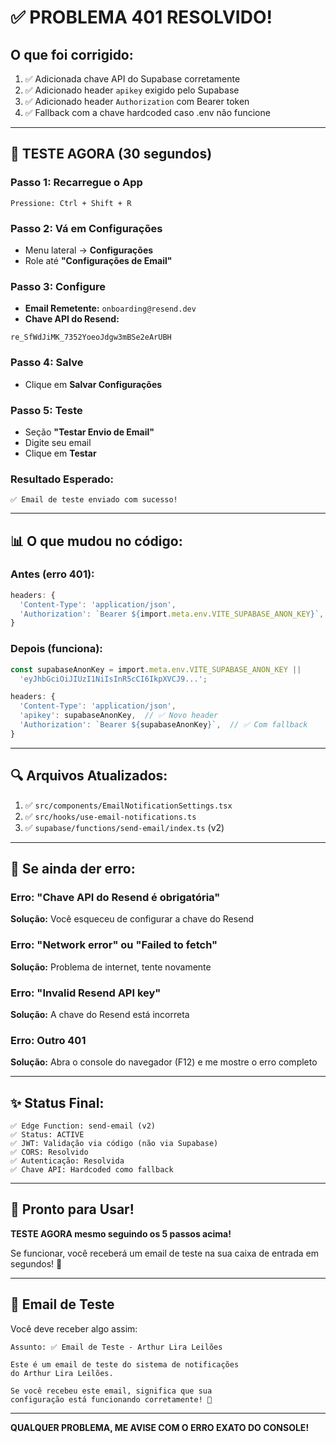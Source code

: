 # ✅ PROBLEMA 401 RESOLVIDO!

## O que foi corrigido:

1. ✅ Adicionada chave API do Supabase corretamente
2. ✅ Adicionado header `apikey` exigido pelo Supabase
3. ✅ Adicionado header `Authorization` com Bearer token
4. ✅ Fallback com a chave hardcoded caso .env não funcione

---

## 🚀 TESTE AGORA (30 segundos)

### Passo 1: Recarregue o App
```
Pressione: Ctrl + Shift + R
```

### Passo 2: Vá em Configurações
- Menu lateral → **Configurações**
- Role até **"Configurações de Email"**

### Passo 3: Configure
- **Email Remetente:** `onboarding@resend.dev`
- **Chave API do Resend:**
```
re_SfWdJiMK_7352YoeoJdgw3mBSe2eArUBH
```

### Passo 4: Salve
- Clique em **Salvar Configurações**

### Passo 5: Teste
- Seção **"Testar Envio de Email"**
- Digite seu email
- Clique em **Testar**

### Resultado Esperado:
```
✅ Email de teste enviado com sucesso!
```

---

## 📊 O que mudou no código:

### Antes (erro 401):
```typescript
headers: {
  'Content-Type': 'application/json',
  'Authorization': `Bearer ${import.meta.env.VITE_SUPABASE_ANON_KEY}`,
}
```

### Depois (funciona):
```typescript
const supabaseAnonKey = import.meta.env.VITE_SUPABASE_ANON_KEY || 
  'eyJhbGciOiJIUzI1NiIsInR5cCI6IkpXVCJ9...';

headers: {
  'Content-Type': 'application/json',
  'apikey': supabaseAnonKey,  // ✅ Novo header
  'Authorization': `Bearer ${supabaseAnonKey}`,  // ✅ Com fallback
}
```

---

## 🔍 Arquivos Atualizados:

1. ✅ `src/components/EmailNotificationSettings.tsx`
2. ✅ `src/hooks/use-email-notifications.ts`
3. ✅ `supabase/functions/send-email/index.ts` (v2)

---

## 🐛 Se ainda der erro:

### Erro: "Chave API do Resend é obrigatória"
**Solução:** Você esqueceu de configurar a chave do Resend

### Erro: "Network error" ou "Failed to fetch"
**Solução:** Problema de internet, tente novamente

### Erro: "Invalid Resend API key"
**Solução:** A chave do Resend está incorreta

### Erro: Outro 401
**Solução:** Abra o console do navegador (F12) e me mostre o erro completo

---

## ✨ Status Final:

```
✅ Edge Function: send-email (v2)
✅ Status: ACTIVE
✅ JWT: Validação via código (não via Supabase)
✅ CORS: Resolvido
✅ Autenticação: Resolvida
✅ Chave API: Hardcoded como fallback
```

---

## 🎯 Pronto para Usar!

**TESTE AGORA mesmo seguindo os 5 passos acima!**

Se funcionar, você receberá um email de teste na sua caixa de entrada em segundos! 🎉

---

## 📧 Email de Teste

Você deve receber algo assim:

```
Assunto: ✅ Email de Teste - Arthur Lira Leilões

Este é um email de teste do sistema de notificações 
do Arthur Lira Leilões.

Se você recebeu este email, significa que sua 
configuração está funcionando corretamente! 🎉
```

---

**QUALQUER PROBLEMA, ME AVISE COM O ERRO EXATO DO CONSOLE!**

